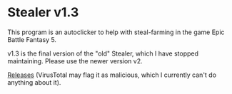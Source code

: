 # Stealer v1.3

This program is an autoclicker to help with steal-farming in the game Epic Battle Fantasy 5.

v1.3 is the final version of the "old" Stealer, which I have stopped maintaining.
Please use the newer version v2.

[Releases](https://github.com/3x3y3z3t/Stealer/releases)
(VirusTotal may flag it as malicious, which I currently can't do anything about it).

